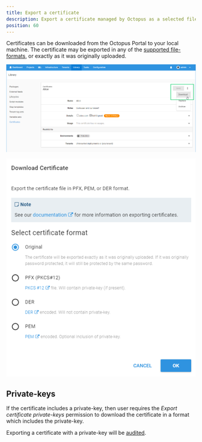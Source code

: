 ```yaml
---
title: Export a certificate
description: Export a certificate managed by Octopus as a selected file-format
position: 60
---
```


Certificates can be downloaded from the Octopus Portal to your local machine.  The certificate may be exported in any of the [supported file-formats](/docs/deployments/certificates/index.md), or exactly as it was originally uploaded.

![](images/download-certificate-btn.png "width=500")

![](images/download-certificate-dialog.png "width=500")

## Private-keys

If the certificate includes a private-key, then user requires the _Export certificate private-keys_ permission to download the certificate in a format which includes the private-key.

Exporting a certificate with a private-key will be [audited](/docs/security/users-and-teams/auditing.md).
